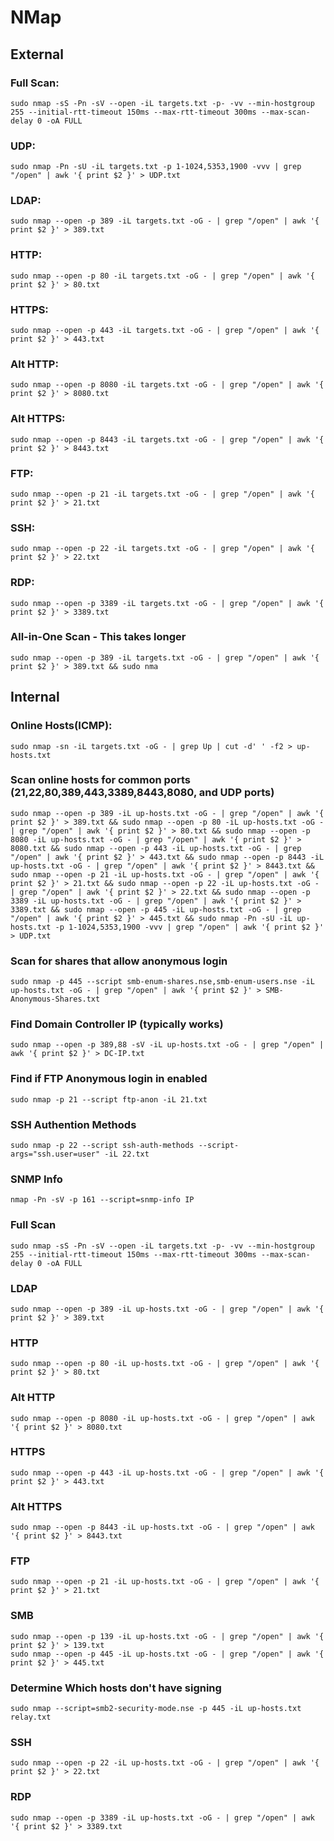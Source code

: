 # NMap

## External

### Full Scan:

```
sudo nmap -sS -Pn -sV --open -iL targets.txt -p- -vv --min-hostgroup 255 --initial-rtt-timeout 150ms --max-rtt-timeout 300ms --max-scan-delay 0 -oA FULL
```

### UDP:

```
sudo nmap -Pn -sU -iL targets.txt -p 1-1024,5353,1900 -vvv | grep "/open" | awk '{ print $2 }' > UDP.txt
```

### LDAP:

```
sudo nmap --open -p 389 -iL targets.txt -oG - | grep "/open" | awk '{ print $2 }' > 389.txt
```

### HTTP:

```
sudo nmap --open -p 80 -iL targets.txt -oG - | grep "/open" | awk '{ print $2 }' > 80.txt
```

### HTTPS:

```
sudo nmap --open -p 443 -iL targets.txt -oG - | grep "/open" | awk '{ print $2 }' > 443.txt
```

### Alt HTTP:

```
sudo nmap --open -p 8080 -iL targets.txt -oG - | grep "/open" | awk '{ print $2 }' > 8080.txt
```

### Alt HTTPS:

```
sudo nmap --open -p 8443 -iL targets.txt -oG - | grep "/open" | awk '{ print $2 }' > 8443.txt
```

### FTP:

```
sudo nmap --open -p 21 -iL targets.txt -oG - | grep "/open" | awk '{ print $2 }' > 21.txt
```

### SSH:

```
sudo nmap --open -p 22 -iL targets.txt -oG - | grep "/open" | awk '{ print $2 }' > 22.txt
```

### RDP:

```
sudo nmap --open -p 3389 -iL targets.txt -oG - | grep "/open" | awk '{ print $2 }' > 3389.txt
```

### All-in-One Scan - This takes longer&#x20;

```
sudo nmap --open -p 389 -iL targets.txt -oG - | grep "/open" | awk '{ print $2 }' > 389.txt && sudo nma
```

## Internal

### Online Hosts(ICMP):

```
sudo nmap -sn -iL targets.txt -oG - | grep Up | cut -d' ' -f2 > up-hosts.txt
```

### Scan online hosts for common ports (21,22,80,389,443,3389,8443,8080, and UDP ports)

```
sudo nmap --open -p 389 -iL up-hosts.txt -oG - | grep "/open" | awk '{ print $2 }' > 389.txt && sudo nmap --open -p 80 -iL up-hosts.txt -oG - | grep "/open" | awk '{ print $2 }' > 80.txt && sudo nmap --open -p 8080 -iL up-hosts.txt -oG - | grep "/open" | awk '{ print $2 }' > 8080.txt && sudo nmap --open -p 443 -iL up-hosts.txt -oG - | grep "/open" | awk '{ print $2 }' > 443.txt && sudo nmap --open -p 8443 -iL up-hosts.txt -oG - | grep "/open" | awk '{ print $2 }' > 8443.txt && sudo nmap --open -p 21 -iL up-hosts.txt -oG - | grep "/open" | awk '{ print $2 }' > 21.txt && sudo nmap --open -p 22 -iL up-hosts.txt -oG - | grep "/open" | awk '{ print $2 }' > 22.txt && sudo nmap --open -p 3389 -iL up-hosts.txt -oG - | grep "/open" | awk '{ print $2 }' > 3389.txt && sudo nmap --open -p 445 -iL up-hosts.txt -oG - | grep "/open" | awk '{ print $2 }' > 445.txt && sudo nmap -Pn -sU -iL up-hosts.txt -p 1-1024,5353,1900 -vvv | grep "/open" | awk '{ print $2 }' > UDP.txt
```

### Scan for shares that allow anonymous login

```
sudo nmap -p 445 --script smb-enum-shares.nse,smb-enum-users.nse -iL up-hosts.txt -oG - | grep "/open" | awk '{ print $2 }' > SMB-Anonymous-Shares.txt
```

### Find Domain Controller IP (typically works)

```
sudo nmap --open -p 389,88 -sV -iL up-hosts.txt -oG - | grep "/open" | awk '{ print $2 }' > DC-IP.txt
```

### Find if FTP Anonymous login in enabled

```
sudo nmap -p 21 --script ftp-anon -iL 21.txt
```

### SSH Authention Methods

```
sudo nmap -p 22 --script ssh-auth-methods --script-args="ssh.user=user" -iL 22.txt
```

### SNMP Info

```
nmap -Pn -sV -p 161 --script=snmp-info IP
```

### Full Scan

```
sudo nmap -sS -Pn -sV --open -iL targets.txt -p- -vv --min-hostgroup 255 --initial-rtt-timeout 150ms --max-rtt-timeout 300ms --max-scan-delay 0 -oA FULL
```

### LDAP

```
sudo nmap --open -p 389 -iL up-hosts.txt -oG - | grep "/open" | awk '{ print $2 }' > 389.txt
```

### HTTP

```
sudo nmap --open -p 80 -iL up-hosts.txt -oG - | grep "/open" | awk '{ print $2 }' > 80.txt
```

### Alt HTTP

```
sudo nmap --open -p 8080 -iL up-hosts.txt -oG - | grep "/open" | awk '{ print $2 }' > 8080.txt
```

### HTTPS

```
sudo nmap --open -p 443 -iL up-hosts.txt -oG - | grep "/open" | awk '{ print $2 }' > 443.txt
```

### Alt HTTPS

```
sudo nmap --open -p 8443 -iL up-hosts.txt -oG - | grep "/open" | awk '{ print $2 }' > 8443.txt
```

### FTP

```
sudo nmap --open -p 21 -iL up-hosts.txt -oG - | grep "/open" | awk '{ print $2 }' > 21.txt
```

### SMB

```
sudo nmap --open -p 139 -iL up-hosts.txt -oG - | grep "/open" | awk '{ print $2 }' > 139.txt
sudo nmap --open -p 445 -iL up-hosts.txt -oG - | grep "/open" | awk '{ print $2 }' > 445.txt
```

### Determine Which hosts don't have signing

```
sudo nmap --script=smb2-security-mode.nse -p 445 -iL up-hosts.txt relay.txt
```

### SSH

```
sudo nmap --open -p 22 -iL up-hosts.txt -oG - | grep "/open" | awk '{ print $2 }' > 22.txt
```

### RDP

```
sudo nmap --open -p 3389 -iL up-hosts.txt -oG - | grep "/open" | awk '{ print $2 }' > 3389.txt
```

